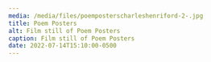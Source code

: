 ```yaml
---
media: /media/files/poemposterscharleshenriford-2-.jpg
title: Poem Posters
alt: Film still of Poem Posters
caption: Film still of Poem Posters
date: 2022-07-14T15:10:00-0500
---
```

